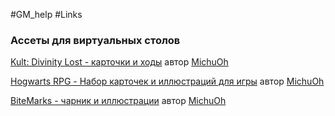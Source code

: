 #GM_help #Links 

### Ассеты для виртуальных столов

[Kult: Divinity Lost - карточки и ходы](https://michuoh.itch.io/kult-divinity-lost-character-sheet-and-moves) автор [MichuOh](https://michuoh.itch.io/)

[Hogwarts RPG - Набор карточек и иллюстраций для игры](https://michuoh.itch.io/hogwarts-rpg-vtt-asset-pack) автор [MichuOh](https://michuoh.itch.io/)

[BiteMarks - чарник и иллюстрации](https://michuoh.itch.io/bitemarks-character-sheet-illustrations) автор [MichuOh](https://michuoh.itch.io/)
